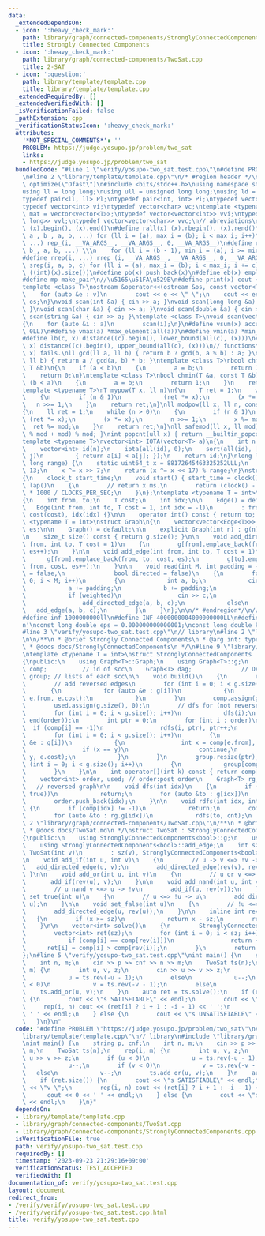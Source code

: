 ```yaml
---
data:
  _extendedDependsOn:
  - icon: ':heavy_check_mark:'
    path: library/graph/connected-components/StronglyConnectedComponents.cpp
    title: Strongly Connected Components
  - icon: ':heavy_check_mark:'
    path: library/graph/connected-components/TwoSat.cpp
    title: 2-SAT
  - icon: ':question:'
    path: library/template/template.cpp
    title: library/template/template.cpp
  _extendedRequiredBy: []
  _extendedVerifiedWith: []
  _isVerificationFailed: false
  _pathExtension: cpp
  _verificationStatusIcon: ':heavy_check_mark:'
  attributes:
    '*NOT_SPECIAL_COMMENTS*': ''
    PROBLEM: https://judge.yosupo.jp/problem/two_sat
    links:
    - https://judge.yosupo.jp/problem/two_sat
  bundledCode: "#line 1 \"verify/yosupo-two_sat.test.cpp\"\n#define PROBLEM \"https://judge.yosupo.jp/problem/two_sat\"\
    \n#line 2 \"library/template/template.cpp\"\n/* #region header */\n#pragma GCC\
    \ optimize(\"Ofast\")\n#include <bits/stdc++.h>\nusing namespace std;\n// types\n\
    using ll = long long;\nusing ull = unsigned long long;\nusing ld = long double;\n\
    typedef pair<ll, ll> Pl;\ntypedef pair<int, int> Pi;\ntypedef vector<ll> vl;\n\
    typedef vector<int> vi;\ntypedef vector<char> vc;\ntemplate <typename T>\nusing\
    \ mat = vector<vector<T>>;\ntypedef vector<vector<int>> vvi;\ntypedef vector<vector<long\
    \ long>> vvl;\ntypedef vector<vector<char>> vvc;\n// abreviations\n#define all(x)\
    \ (x).begin(), (x).end()\n#define rall(x) (x).rbegin(), (x).rend()\n#define rep_(i,\
    \ a_, b_, a, b, ...) for (ll i = (a), max_i = (b); i < max_i; i++)\n#define rep(i,\
    \ ...) rep_(i, __VA_ARGS__, __VA_ARGS__, 0, __VA_ARGS__)\n#define rrep_(i, a_,\
    \ b_, a, b, ...) \\\n    for (ll i = (b - 1), min_i = (a); i >= min_i; i--)\n\
    #define rrep(i, ...) rrep_(i, __VA_ARGS__, __VA_ARGS__, 0, __VA_ARGS__)\n#define\
    \ srep(i, a, b, c) for (ll i = (a), max_i = (b); i < max_i; i += c)\n#define SZ(x)\
    \ ((int)(x).size())\n#define pb(x) push_back(x)\n#define eb(x) emplace_back(x)\n\
    #define mp make_pair\n//\u5165\u51FA\u529B\n#define print(x) cout << x << endl\n\
    template <class T>\nostream &operator<<(ostream &os, const vector<T> &v)\n{\n\
    \    for (auto &e : v)\n        cout << e << \" \";\n    cout << endl;\n    return\
    \ os;\n}\nvoid scan(int &a) { cin >> a; }\nvoid scan(long long &a) { cin >> a;\
    \ }\nvoid scan(char &a) { cin >> a; }\nvoid scan(double &a) { cin >> a; }\nvoid\
    \ scan(string &a) { cin >> a; }\ntemplate <class T>\nvoid scan(vector<T> &a)\n\
    {\n    for (auto &i : a)\n        scan(i);\n}\n#define vsum(x) accumulate(all(x),\
    \ 0LL)\n#define vmax(a) *max_element(all(a))\n#define vmin(a) *min_element(all(a))\n\
    #define lb(c, x) distance((c).begin(), lower_bound(all(c), (x)))\n#define ub(c,\
    \ x) distance((c).begin(), upper_bound(all(c), (x)))\n// functions\n// gcd(0,\
    \ x) fails.\nll gcd(ll a, ll b) { return b ? gcd(b, a % b) : a; }\nll lcm(ll a,\
    \ ll b) { return a / gcd(a, b) * b; }\ntemplate <class T>\nbool chmax(T &a, const\
    \ T &b)\n{\n    if (a < b)\n    {\n        a = b;\n        return 1;\n    }\n\
    \    return 0;\n}\ntemplate <class T>\nbool chmin(T &a, const T &b)\n{\n    if\
    \ (b < a)\n    {\n        a = b;\n        return 1;\n    }\n    return 0;\n}\n\
    template <typename T>\nT mypow(T x, ll n)\n{\n    T ret = 1;\n    while (n > 0)\n\
    \    {\n        if (n & 1)\n            (ret *= x);\n        (x *= x);\n     \
    \   n >>= 1;\n    }\n    return ret;\n}\nll modpow(ll x, ll n, const ll mod)\n\
    {\n    ll ret = 1;\n    while (n > 0)\n    {\n        if (n & 1)\n           \
    \ (ret *= x);\n        (x *= x);\n        n >>= 1;\n        x %= mod;\n      \
    \  ret %= mod;\n    }\n    return ret;\n}\nll safemod(ll x, ll mod) { return (x\
    \ % mod + mod) % mod; }\nint popcnt(ull x) { return __builtin_popcountll(x); }\n\
    template <typename T>\nvector<int> IOTA(vector<T> a)\n{\n    int n = a.size();\n\
    \    vector<int> id(n);\n    iota(all(id), 0);\n    sort(all(id), [&](int i, int\
    \ j)\n         { return a[i] < a[j]; });\n    return id;\n}\nlong long xor64(long\
    \ long range) {\n    static uint64_t x = 88172645463325252ULL;\n    x ^= x <<\
    \ 13;\n    x ^= x >> 7;\n    return (x ^= x << 17) % range;\n}\nstruct Timer\n\
    {\n    clock_t start_time;\n    void start() { start_time = clock(); }\n    int\
    \ lap()\n    {\n        // return x ms.\n        return (clock() - start_time)\
    \ * 1000 / CLOCKS_PER_SEC;\n    }\n};\ntemplate <typename T = int>\nstruct Edge\n\
    {\n    int from, to;\n    T cost;\n    int idx;\n\n    Edge() = default;\n\n \
    \   Edge(int from, int to, T cost = 1, int idx = -1)\n        : from(from), to(to),\
    \ cost(cost), idx(idx) {}\n\n    operator int() const { return to; }\n};\n\ntemplate\
    \ <typename T = int>\nstruct Graph\n{\n    vector<vector<Edge<T>>> g;\n    int\
    \ es;\n\n    Graph() = default;\n\n    explicit Graph(int n) : g(n), es(0) {}\n\
    \n    size_t size() const { return g.size(); }\n\n    void add_directed_edge(int\
    \ from, int to, T cost = 1)\n    {\n        g[from].emplace_back(from, to, cost,\
    \ es++);\n    }\n\n    void add_edge(int from, int to, T cost = 1)\n    {\n  \
    \      g[from].emplace_back(from, to, cost, es);\n        g[to].emplace_back(to,\
    \ from, cost, es++);\n    }\n\n    void read(int M, int padding = -1, bool weighted\
    \ = false,\n              bool directed = false)\n    {\n        for (int i =\
    \ 0; i < M; i++)\n        {\n            int a, b;\n            cin >> a >> b;\n\
    \            a += padding;\n            b += padding;\n            T c = T(1);\n\
    \            if (weighted)\n                cin >> c;\n            if (directed)\n\
    \                add_directed_edge(a, b, c);\n            else\n             \
    \   add_edge(a, b, c);\n        }\n    }\n};\n\n/* #endregion*/\n// constant\n\
    #define inf 1000000000ll\n#define INF 4000000004000000000LL\n#define endl '\\\
    n'\nconst long double eps = 0.000000000000001;\nconst long double PI = 3.141592653589793;\n\
    #line 3 \"verify/yosupo-two_sat.test.cpp\"\n// library\n#line 2 \"library/graph/connected-components/StronglyConnectedComponents.cpp\"\
    \n\n/**\n * @brief Strongly Connected Components\n * @arg int: type of weight\n\
    \ * @docs docs/StronglyConnectedComponents\n */\n#line 9 \"library/graph/connected-components/StronglyConnectedComponents.cpp\"\
    \ntemplate <typename T = int>\nstruct StronglyConnectedComponents : Graph<T>\n\
    {\npublic:\n    using Graph<T>::Graph;\n    using Graph<T>::g;\n    vector<int>\
    \ comp;          // id of scc\n    Graph<T> dag;              // DAG\n    vector<vector<int>>\
    \ group; // lists of each scc\n\n    void build()\n    {\n        rg = Graph<T>(g.size());\n\
    \        // add reversed edges\n        for (int i = 0; i < g.size(); i++)\n \
    \       {\n            for (auto &e : g[i])\n            {\n                rg.add_directed_edge(e.to,\
    \ e.from, e.cost);\n            }\n        }\n        comp.assign(g.size(), -1);\n\
    \        used.assign(g.size(), 0);\n        // dfs for (not reversed) graph\n\
    \        for (int i = 0; i < g.size(); i++)\n            dfs(i);\n        reverse(begin(order),\
    \ end(order));\n        int ptr = 0;\n        for (int i : order)\n          \
    \  if (comp[i] == -1)\n                rdfs(i, ptr), ptr++;\n        dag = Graph<T>(ptr);\n\
    \        for (int i = 0; i < g.size(); i++)\n        {\n            for (auto\
    \ &e : g[i])\n            {\n                int x = comp[e.from], y = comp[e.to];\n\
    \                if (x == y)\n                    continue;\n                dag.add_directed_edge(x,\
    \ y, e.cost);\n            }\n        }\n        group.resize(ptr);\n        for\
    \ (int i = 0; i < g.size(); i++)\n        {\n            group[comp[i]].emplace_back(i);\n\
    \        }\n    }\n\n    int operator[](int k) const { return comp[k]; }\n\nprivate:\n\
    \    vector<int> order, used; // order:post order\n    Graph<T> rg;          \
    \   // reversed graph\n\n    void dfs(int idx)\n    {\n        if (exchange(used[idx],\
    \ true))\n            return;\n        for (auto &to : g[idx])\n            dfs(to);\n\
    \        order.push_back(idx);\n    }\n\n    void rdfs(int idx, int cnt)\n   \
    \ {\n        if (comp[idx] != -1)\n            return;\n        comp[idx] = cnt;\n\
    \        for (auto &to : rg.g[idx])\n            rdfs(to, cnt);\n    }\n};\n#line\
    \ 2 \"library/graph/connected-components/TwoSat.cpp\"\n/**\n * @brief 2-SAT\n\
    \ * @docs docs/TwoSat.md\n */\nstruct TwoSat : StronglyConnectedComponents<bool>\n\
    {\npublic:\n    using StronglyConnectedComponents<bool>::g;\n    using StronglyConnectedComponents<bool>::comp;\n\
    \    using StronglyConnectedComponents<bool>::add_edge;\n    int sz;\n\n    explicit\
    \ TwoSat(int v)\n        : sz(v), StronglyConnectedComponents<bool>(v + v) {}\n\
    \n    void add_if(int u, int v)\n    {\n        // u -> v <=> !v -> !u\n     \
    \   add_directed_edge(u, v);\n        add_directed_edge(rev(v), rev(u));\n   \
    \ }\n\n    void add_or(int u, int v)\n    {\n        // u or v <=> !u -> v\n \
    \       add_if(rev(u), v);\n    }\n\n    void add_nand(int u, int v)\n    {\n\
    \        // u nand v <=> u -> !v\n        add_if(u, rev(v));\n    }\n\n    void\
    \ set_true(int u)\n    {\n        // u <=> !u -> u\n        add_directed_edge(rev(u),\
    \ u);\n    }\n\n    void set_false(int u)\n    {\n        // !u <=> u -> !u\n\
    \        add_directed_edge(u, rev(u));\n    }\n\n    inline int rev(int x)\n \
    \   {\n        if (x >= sz)\n            return x - sz;\n        return x + sz;\n\
    \    }\n\n    vector<int> solve()\n    {\n        StronglyConnectedComponents<bool>::build();\n\
    \        vector<int> ret(sz);\n        for (int i = 0; i < sz; i++)\n        {\n\
    \            if (comp[i] == comp[rev(i)])\n                return {};\n      \
    \      ret[i] = comp[i] > comp[rev(i)];\n        }\n        return ret;\n    }\n\
    };\n#line 5 \"verify/yosupo-two_sat.test.cpp\"\nint main() {\n    string p, cnf;\n\
    \    int n, m;\n    cin >> p >> cnf >> n >> m;\n    TwoSat ts(n);\n    rep(i,\
    \ m) {\n        int u, v, z;\n        cin >> u >> v >> z;\n        if (u < 0)\n\
    \            u = ts.rev(-u - 1);\n        else\n            u--;\n        if (v\
    \ < 0)\n            v = ts.rev(-v - 1);\n        else\n            v--;\n    \
    \    ts.add_or(u, v);\n    }\n    auto ret = ts.solve();\n    if (ret.size())\
    \ {\n        cout << \"s SATISFIABLE\" << endl;\n        cout << \"v \";\n   \
    \     rep(i, n) cout << (ret[i] ? i + 1 : -i - 1) << ' ';\n        cout << 0 <<\
    \ ' ' << endl;\n    } else {\n        cout << \"s UNSATISFIABLE\" << endl;\n \
    \   }\n}\n"
  code: "#define PROBLEM \"https://judge.yosupo.jp/problem/two_sat\"\n#include \"\
    library/template/template.cpp\"\n// library\n#include \"library/graph/connected-components/TwoSat.cpp\"\
    \nint main() {\n    string p, cnf;\n    int n, m;\n    cin >> p >> cnf >> n >>\
    \ m;\n    TwoSat ts(n);\n    rep(i, m) {\n        int u, v, z;\n        cin >>\
    \ u >> v >> z;\n        if (u < 0)\n            u = ts.rev(-u - 1);\n        else\n\
    \            u--;\n        if (v < 0)\n            v = ts.rev(-v - 1);\n     \
    \   else\n            v--;\n        ts.add_or(u, v);\n    }\n    auto ret = ts.solve();\n\
    \    if (ret.size()) {\n        cout << \"s SATISFIABLE\" << endl;\n        cout\
    \ << \"v \";\n        rep(i, n) cout << (ret[i] ? i + 1 : -i - 1) << ' ';\n  \
    \      cout << 0 << ' ' << endl;\n    } else {\n        cout << \"s UNSATISFIABLE\"\
    \ << endl;\n    }\n}"
  dependsOn:
  - library/template/template.cpp
  - library/graph/connected-components/TwoSat.cpp
  - library/graph/connected-components/StronglyConnectedComponents.cpp
  isVerificationFile: true
  path: verify/yosupo-two_sat.test.cpp
  requiredBy: []
  timestamp: '2023-09-23 21:29:16+09:00'
  verificationStatus: TEST_ACCEPTED
  verifiedWith: []
documentation_of: verify/yosupo-two_sat.test.cpp
layout: document
redirect_from:
- /verify/verify/yosupo-two_sat.test.cpp
- /verify/verify/yosupo-two_sat.test.cpp.html
title: verify/yosupo-two_sat.test.cpp
---
```

